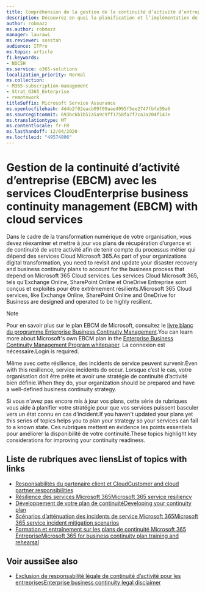 ```yaml
---
title: Compréhension de la gestion de la continuité d’activité d’entreprise avec les services Cloud
description: Découvrez en quoi la planification et l’implémentation de la continuité d’activité sont différentes lorsque les services Cloud font partie de votre offre informatique.
author: robmazz
ms.author: robmazz
manager: laurawi
ms.reviewer: sosstah
audience: ITPro
ms.topic: article
f1.keywords:
- NOCSH
ms.service: o365-solutions
localization_priority: Normal
ms.collection:
- M365-subscription-management
- Strat_O365_Enterprise
- remotework
titleSuffix: Microsoft Service Assurance
ms.openlocfilehash: 4d4b2f02eacb09f09aae4995f5ee2747fbfe59a6
ms.sourcegitcommit: 693bc6b1b51a5a9c9ff1758fa7f7ca3a204f147e
ms.translationtype: MT
ms.contentlocale: fr-FR
ms.lasthandoff: 12/04/2020
ms.locfileid: "49574806"
---
```

# <a name="enterprise-business-continuity-management-ebcm-with-cloud-services"></a><span data-ttu-id="3abe1-103">Gestion de la continuité d’activité d’entreprise (EBCM) avec les services Cloud</span><span class="sxs-lookup"><span data-stu-id="3abe1-103">Enterprise business continuity management (EBCM) with cloud services</span></span>

<span data-ttu-id="3abe1-104">Dans le cadre de la transformation numérique de votre organisation, vous devez réexaminer et mettre à jour vos plans de récupération d’urgence et de continuité de votre activité afin de tenir compte du processus métier qui dépend des services Cloud Microsoft 365.</span><span class="sxs-lookup"><span data-stu-id="3abe1-104">As part of your organizations digital transformation, you need to revisit and update your disaster recovery and business continuity plans to account for the business process that depend on Microsoft 365 Cloud services.</span></span> <span data-ttu-id="3abe1-105">Les services Cloud Microsoft 365, tels qu’Exchange Online, SharePoint Online et OneDrive Entreprise sont conçus et exploités pour être extrêmement résilients.</span><span class="sxs-lookup"><span data-stu-id="3abe1-105">Microsoft 365 Cloud services, like Exchange Online, SharePoint Online and OneDrive for Business are designed and operated to be highly resilient.</span></span>

> [!NOTE]
> <span data-ttu-id="3abe1-106">Pour en savoir plus sur le plan EBCM de Microsoft, consultez le [livre blanc du programme Enterprise Business Continuity Management](https://go.microsoft.com/fwlink/?linkid=2121521).</span><span class="sxs-lookup"><span data-stu-id="3abe1-106">You can learn more about Microsoft's own EBCM plan in the [Enterprise Business Continuity Management Program whitepaper](https://go.microsoft.com/fwlink/?linkid=2121521).</span></span> <span data-ttu-id="3abe1-107">La connexion est nécessaire.</span><span class="sxs-lookup"><span data-stu-id="3abe1-107">Login is required.</span></span>

<span data-ttu-id="3abe1-108">Même avec cette résilience, des incidents de service peuvent survenir.</span><span class="sxs-lookup"><span data-stu-id="3abe1-108">Even with this resilience, service incidents do occur.</span></span> <span data-ttu-id="3abe1-109">Lorsque c’est le cas, votre organisation doit être prête et avoir une stratégie de continuité d’activité bien définie.</span><span class="sxs-lookup"><span data-stu-id="3abe1-109">When they do, your organization should be prepared and have a well-defined business continuity strategy.</span></span>

<span data-ttu-id="3abe1-110">Si vous n'avez pas encore mis à jour vos plans, cette série de rubriques vous aide à planifier votre stratégie pour que vos services puissent basculer vers un état connu en cas d’incident.</span><span class="sxs-lookup"><span data-stu-id="3abe1-110">If you haven't updated your plans yet this series of topics helps you to plan your strategy so your services can fail to a known state.</span></span> <span data-ttu-id="3abe1-111">Ces rubriques mettent en évidence les points essentiels pour améliorer la disponibilité de votre continuité.</span><span class="sxs-lookup"><span data-stu-id="3abe1-111">These topics highlight key considerations for improving your continuity readiness.</span></span>

## <a name="list-of-topics-with-links"></a><span data-ttu-id="3abe1-112">Liste de rubriques avec liens</span><span class="sxs-lookup"><span data-stu-id="3abe1-112">List of topics with links</span></span>

- [<span data-ttu-id="3abe1-113">Responsabilités du partenaire client et Cloud</span><span class="sxs-lookup"><span data-stu-id="3abe1-113">Customer and cloud partner responsibilities</span></span>](assurance-customer-and-cloud-partner-ebcm-responsibilities.md)
- [<span data-ttu-id="3abe1-114">Résilience des services Microsoft 365</span><span class="sxs-lookup"><span data-stu-id="3abe1-114">Microsoft 365 service resiliency</span></span>](assurance-m365-service-resiliency.md)
- [<span data-ttu-id="3abe1-115">Développement de votre plan de continuité</span><span class="sxs-lookup"><span data-stu-id="3abe1-115">Developing your continuity plan</span></span>](assurance-developing-your-ebcm-plan.md)
- [<span data-ttu-id="3abe1-116">Scénarios d’atténuation des incidents de service Microsoft 365</span><span class="sxs-lookup"><span data-stu-id="3abe1-116">Microsoft 365 service incident mitigation scenarios</span></span>](assurance-microsoft-365-mitigations.md)
- [<span data-ttu-id="3abe1-117">Formation et entraînement sur les plans de continuité Microsoft 365 Entreprise</span><span class="sxs-lookup"><span data-stu-id="3abe1-117">Microsoft 365 for business continuity plan training and rehearsal</span></span>](assurance-ebcm-plan-rehearsal-and-user-training.md)

## <a name="see-also"></a><span data-ttu-id="3abe1-118">Voir aussi</span><span class="sxs-lookup"><span data-stu-id="3abe1-118">See also</span></span>

- [<span data-ttu-id="3abe1-119">Exclusion de responsabilité légale de continuité d’activité pour les entreprises</span><span class="sxs-lookup"><span data-stu-id="3abe1-119">Enterprise business continuity legal disclaimer</span></span>](assurance-ebcm-legal-disclaimer.md)
